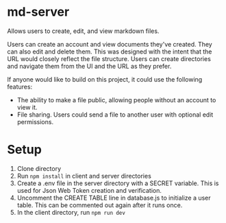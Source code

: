 # md-server

Allows users to create, edit, and view markdown files.

Users can create an account and view documents they've created. They can also edit and delete them. This was designed with the intent that the URL would closely reflect the file structure. Users can create directories and navigate them from the UI and the URL as they prefer.

If anyone would like to build on this project, it could use the following features:
 * The ability to make a file public, allowing people without an account to view it.
 * File sharing. Users could send a file to another user with optional edit permissions.

# Setup

1. Clone directory
2. Run `npm install` in client and server directories
3. Create a .env file in the server directory with a SECRET variable. This is used for Json Web Token creation and verification.
4. Uncomment the CREATE TABLE line in database.js to initialize a user table. This can be commented out again after it runs once.
5. In the client directory, run `npm run dev`